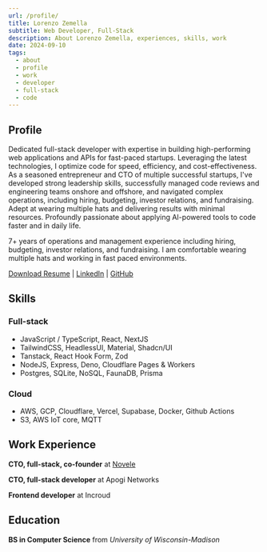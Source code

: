 ```yaml
---
url: /profile/
title: Lorenzo Zemella
subtitle: Web Developer, Full-Stack
description: About Lorenzo Zemella, experiences, skills, work
date: 2024-09-10
tags:
  - about
  - profile
  - work
  - developer
  - full-stack
  - code
---
```


<section>

## Profile

Dedicated full-stack developer with expertise in building high-performing web applications and APIs for fast-paced startups. Leveraging the latest technologies, I optimize code for speed, efficiency, and cost-effectiveness. As a seasoned entrepreneur and CTO of multiple successful startups, I've developed strong leadership skills, successfully managed code reviews and engineering teams onshore and offshore, and navigated complex operations, including hiring, budgeting, investor relations, and fundraising. Adept at wearing multiple hats and delivering results with minimal resources. Profoundly passionate about applying AI-powered tools to code faster and in daily life.

7+ years of operations and management experience including hiring, budgeting, investor relations, and fundraising. I am comfortable wearing multiple hats and working in fast paced environments.

[Download Resume](/assets/files/Lorenzo%20Zemella%20-%20Resume.pdf)
| [LinkedIn]({{author.x.social.linkedin}})
| [GitHub]({{author.x.social.github}})

</section>
<section>

## Skills

### Full-stack

- JavaScript / TypeScript, React, NextJS
- TailwindCSS, HeadlessUI, Material, Shadcn/UI
- Tanstack, React Hook Form, Zod
- NodeJS, Express, Deno, Cloudflare Pages & Workers
- Postgres, SQLite, NoSQL, FaunaDB, Prisma

### Cloud

- AWS, GCP, Cloudflare, Vercel, Supabase, Docker, Github Actions
- S3, AWS IoT core, MQTT

</section><section>

## Work Experience

**CTO, full-stack, co-founder** at [Novele]({{links.Novele}})

**CTO, full-stack developer** at Apogi Networks

**Frontend developer** at Incroud

</section><section>

## Education

**BS in Computer Science** from _University of Wisconsin-Madison_

</section>
